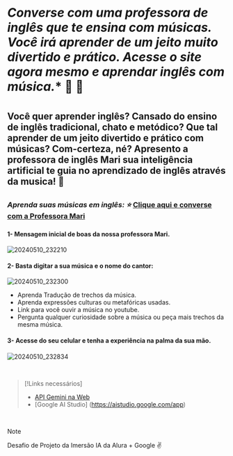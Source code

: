 # *Converse com  uma professora de inglês que te ensina com músicas. Você irá aprender de um jeito muito divertido e prático. Acesse o site agora mesmo e aprendar inglês com música.** :musical_note: :musical_score: <h1>

## Você quer aprender inglês? Cansado do ensino de inglês tradicional, chato e metódico? Que tal aprender de um jeito divertido e prático com músicas? Com-certeza, né? Apresento a **professora de inglês Mari** sua inteligência artificial te guia no aprendizado de inglês através da musica! 	:star2: <h2>

### *Aprenda suas músicas em inglês: :star:* [Clique aqui e converse com a Professora Mari](https://ai-english-teacher-liard.vercel.app/)  <h3>

#### **1- Mensagem inicial de boas da nossa professora Mari.** <h4>

![20240510_232210](https://github.com/Clebio2030/AI-English-Teacher/assets/134241152/679ca58f-7442-4d0b-8428-90ae89152bd4)

####  **2- Basta digitar a sua música e o nome do cantor:** <h4>

![20240510_232300](https://github.com/Clebio2030/AI-English-Teacher/assets/134241152/7270b657-394a-444d-8eee-91655394cbf3)


  - Aprenda Tradução de trechos da música.
  - Aprenda expressões culturas ou metafóricas usadas. 
  - Link para você ouvir a música no youtube.
  - Pergunta qualquer curiosidade sobre a música ou peça mais trechos da mesma música.


####  **3- Acesse do seu celular e tenha a experiência na palma da sua mão.** <h4>


![20240510_232834](https://github.com/Clebio2030/AI-English-Teacher/assets/134241152/44365975-2a47-46f6-8f0b-89a3580a1657)

<br>

>[!Links necessários]
>
>* [API Gemini na Web](https://ai.google.dev/gemini-api/docs/get-started/web?hl=pt-br)
>* [Google AI Studio] (https://aistudio.google.com/app)

<br>

> [!NOTE]
> Desafio de Projeto da Imersão IA da Alura + Google  :v:
